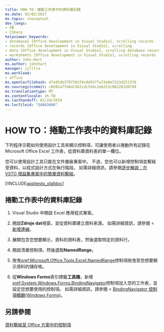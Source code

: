 ```yaml
---
title: HOW TO：捲動工作表中的資料庫記錄
ms.date: 02/02/2017
ms.topic: conceptual
dev_langs:
- VB
- CSharp
helpviewer_keywords:
- databases [Office development in Visual Studio], scrolling records
- records [Office development in Visual Studio], scrolling
- data [Office development in Visual Studio], scrolling database records
- worksheets [Office development in Visual Studio], scrolling records
author: John-Hart
ms.author: johnhart
manager: jillfra
ms.workload:
- office
ms.openlocfilehash: 47a95db3797592f4c8d55ffa72e0e7323d251378
ms.sourcegitcommit: c0202a77d4dc562cdc55dc2e6223c062281d9749
ms.translationtype: MT
ms.contentlocale: zh-TW
ms.lasthandoff: 01/24/2019
ms.locfileid: "54863600"
---
```

# <a name="how-to-scroll-through-database-records-in-a-worksheet"></a>HOW TO：捲動工作表中的資料庫記錄
  下列程序示範如何使用設計工具來顯示控制項，可讓使用者以捲動所有記錄在 Microsoft Office Excel 工作表，從資料庫資料表的單一欄位。  
  
 您可以使用設計工具只能在文件層級專案中。 不過，您也可以新增控制項並繫結至資料，以程式設計方式在執行階段。 如需詳細資訊，請參閱[逐步解說：在 VSTO 增益集專案中的簡單資料繫結](../vsto/walkthrough-simple-data-binding-in-vsto-add-in-project.md)。  
  
 [!INCLUDE[appliesto_xlalldoc](../vsto/includes/appliesto-xlalldoc-md.md)]  
  
## <a name="to-scroll-through-database-records-in-a-worksheet"></a>捲動工作表中的資料庫記錄  
  
1.  Visual Studio 中開啟 Excel 應用程式專案。  
  
2.  開啟**Zdroje dat**視窗，並從資料庫建立資料來源。 如需詳細資訊，請參閱 <<c0> [ 新增連線](../data-tools/add-new-connections.md)。  
  
3.  展開包含您想要顯示，資料的資料表，然後選取特定的資料行。  
  
4.  開啟清單控制項，然後選取**NamedRange**。  
  
5.  拖曳<xref:Microsoft.Office.Tools.Excel.NamedRange>控制項拖曳至您想要顯示資料的儲存格。  
  
6.  從**Windows Forms**索引標籤**工具箱**，新增<xref:System.Windows.Forms.BindingNavigator>控制項加入您的工作表，並設定您想要使用的控制項。 如需詳細資訊，請參閱 < [BindingNavigator 控制項概觀&#40;Windows Forms&#41;](/dotnet/framework/winforms/controls/bindingnavigator-control-overview-windows-forms)。  
  
## <a name="see-also"></a>另請參閱  
 [資料繫結至 Office 方案中的控制項](../vsto/binding-data-to-controls-in-office-solutions.md)  
